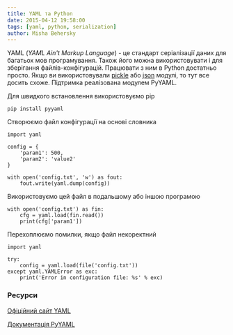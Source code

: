 ```yaml
---
title: YAML та Python
date: 2015-04-12 19:58:00
tags: [yaml, python, serialization]
author: Misha Behersky
---
```


<p>YAML (<em>YAML Ain&#39;t Markup Language</em>) - це стандарт серіалізації даних для багатьох мов програмування. Також його можна використовувати і для зберігання файлів-конфігурацій. Працювати з ним в Python достатньо просто. Якщо ви використовували <a href="https://docs.python.org/2/library/pickle.html" target="_blank">pickle</a>&nbsp;або <a href="https://docs.python.org/2/library/json.html" target="_blank">json</a>&nbsp;модулі, то тут все досить схоже. Підтримка реалізована модулем PyYAML.</p>

<p>Для швидкого встановлення&nbsp;використовуємо pip</p>

<pre>
<code class="language-python">pip install pyyaml</code></pre>

<p>Створюємо файл конфігурації на основі словника</p>

<pre>
<code class="language-python">import yaml

config = {
    'param1': 500,
    'param2': 'value2'
}

with open('config.txt', 'w') as fout:
    fout.write(yaml.dump(config))</code></pre>

<p>Використовуємо цей файл в подальшому або іншою програмою</p>

<pre>
<code class="language-python">with open('config.txt') as fin:
    cfg = yaml.load(fin.read())
    print(cfg['param1'])</code></pre>

<p>Перехоплюємо помилки, якщо файл некоректний</p>

<pre>
<code class="language-python">import yaml

try:
    config = yaml.load(file('config.txt'))
except yaml.YAMLError as exc:
    print('Error in configuration file: %s' % exc)</code></pre>

<h3>Ресурси</h3>

<p><a href="http://yaml.org" target="_blank">Офіційний сайт YAML</a></p>

<p><a href="http://pyyaml.org/wiki/PyYAMLDocumentation" target="_blank">Документація PyYAML</a></p>